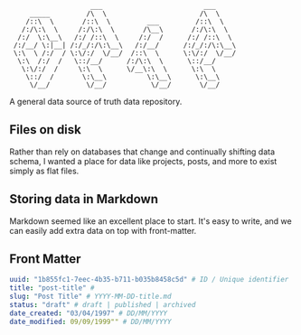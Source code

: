 ```
                    ___                         ___
     _____         /\  \                       /\  \
    /::\  \       /::\  \         ___         /::\  \
   /:/\:\  \     /:/\:\  \       /\__\       /:/\:\  \
  /:/  \:\__\   /:/ /::\  \     /:/  /      /:/ /::\  \
 /:/__/ \:|__| /:/_/:/\:\__\   /:/__/      /:/_/:/\:\__\
 \:\  \ /:/  / \:\/:/  \/__/  /::\  \      \:\/:/  \/__/
  \:\  /:/  /   \::/__/      /:/\:\  \      \::/__/
   \:\/:/  /     \:\  \      \/__\:\  \      \:\  \
    \::/  /       \:\__\          \:\__\      \:\__\
     \/__/         \/__/           \/__/       \/__/

```

A general data source of truth data repository.

## Files on disk

Rather than rely on databases that change and continually shifting data schema, I wanted a place for data like projects, posts, and more to exist simply as flat files.

## Storing data in Markdown

Markdown seemed like an excellent place to start. It's easy to write, and we can easily add extra data on top with front-matter.

## Front Matter

```yaml
uuid: "1b855fc1-7eec-4b35-b711-b035b8458c5d" # ID / Unique identifier
title: "post-title" #
slug: "Post Title" # YYYY-MM-DD-title.md
status: "draft" # draft | published | archived
date_created: "03/04/1997" # DD/MM/YYYY
date_modified: 09/09/1999"" # DD/MM/YYYY
```
